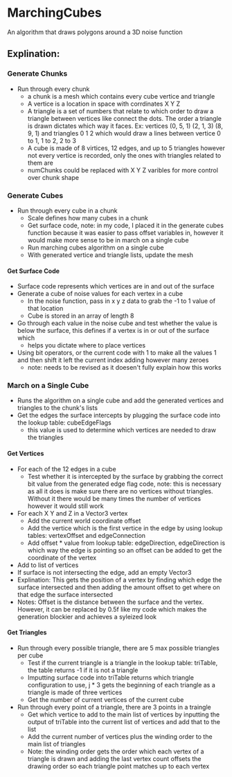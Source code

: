 # MarchingCubes
An algorithm that draws polygons around a 3D noise function

## Explination:

### Generate Chunks
- Run through every chunk
  - a chunk is a mesh which contains every cube vertice and triangle
  - A vertice is a location in space with corrdinates X Y Z
  - A triangle is a set of numbers that relate to which order to draw a triangle between vertices like connect the dots. The order a triangle is drawn dictates which way it faces. Ex: vertices (0, 5, 1) (2, 1, 3) (8, 9, 1) and triangles 0 1 2 which would draw a lines between vertice 0 to 1, 1 to 2, 2 to 3 
  - A cube is made of 8 virtices, 12 edges, and up to 5 triangles however not every vertice is recorded, only the ones with triangles related to them are
  - numChunks could be replaced with X Y Z varibles for more control over chunk shape

### Generate Cubes
- Run through every cube in a chunk
  - Scale defines how many cubes in a chunk
  - Get surface code, note: in my code, I placed it in the generate cubes function because it was easier to pass offset variables in, however it would make more sense to be in march on a single cube
  - Run marching cubes algorithm on a single cube
  - With generated vertice and triangle lists, update the mesh

#### Get Surface Code
- Surface code represents which vertices are in and out of the surface
- Generate a cube of noise values for each vertex in a cube
  - In the noise function, pass in x y z data to grab the -1 to 1 value of that location
  - Cube is stored in an array of length 8
- Go through each value in the noise cube and test whether the value is below the surface, this defines if a vertex is in or out of the surface which 
  - helps you dictate where to place vertices
- Using bit operators, or the current code with 1 to make all the values 1 and then shift it left the current index adding however many zeroes
  - note: needs to be revised as it doesen't fully explain how this works 
  
### March on a Single Cube
- Runs the algorithm on a single cube and add the generated vertices and triangles to the chunk's lists
- Get the edges the surface intercepts by plugging the surface code into the lookup table: cubeEdgeFlags
  - this value is used to determine which vertices are needed to draw the triangles

#### Get Vertices
- For each of the 12 edges in  a cube
  - Test whether it is intercepted by the surface by grabbing the correct bit value from the generated edge flag code, note: this is necessary as all it does is make sure there are no vertices without triangles. Without it there would be many times the number of vertices however it would still work
- For each X Y and Z in a Vector3 vertex
  - Add the current world coordinate offset
  - Add the vertice which is the first vertice in the edge by using lookup tables: vertexOffset and edgeConnection
  - Add offset * value from lookup table: edgeDirection, edgeDirection is which way the edge is pointing so an offset can be added to get the coordinate of the vertex
- Add to list of vertices
- If surface is not intersecting the edge, add an empty Vector3 
- Explination: This gets the position of a vertex by finding which edge the surface intersected and then adding the amount offset to get where on that edge the surface intersected
- Notes: Offset is the distance between the surface and the vertex. However, it can be replaced by 0.5f like my code which makes the generation blockier and achieves a syleized look

#### Get Triangles
- Run through every possible triangle, there are 5 max possible triangles per cube
  - Test if the current triangle is a triangle in the lookup table: triTable, the table returns -1 if it is not a triangle
  - Imputting surface code into triTable returns which triangle configuration to use, j * 3 gets the beginning of each triangle as a triangle is made of three vertices
  - Get the number of current vertices of the current cube
- Run through every point of a triangle, there are 3 points in a traingle
  - Get which vertice to add to the main list of vertices by inputting the output of triTable into the current list of vertices and add that to the list
  - Add the current number of vertices plus the winding order to the main list of triangles
  - Note: the winding order gets the order which each vertex of a triangle is drawn and adding the last vertex count offsets the drawing order so each triangle point matches up to each vertex

 
  

